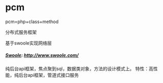 # pcm

pcm=php+class+method

分布式服务框架

基于swoole实现网络层
##### [Swoole](http://www.swoole.com/): http://www.swoole.com/


纯后台api框架，焦点聚到sql，数据类对象，方法的设计模式上。
特性：高性能，纯后台api框架，管道式接口服务